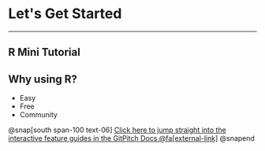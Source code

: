 # Let's Get Started

---

## R Mini Tutorial

## Why using R?
  - Easy
  - Free
  - Community



@snap[south span-100 text-06]
[Click here to jump straight into the interactive feature guides in the GitPitch Docs @fa[external-link]](https://gitpitch.com/docs/getting-started/tutorial/)
@snapend
